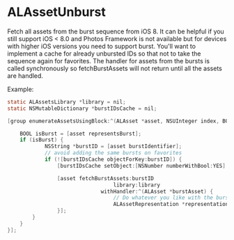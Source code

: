 # ALAssetUnburst
Fetch all assets from the burst sequence from iOS 8. It can be helpful if you still support iOS < 8.0 and
Photos Framework is not available but for devices with higher iOS versions you need to support burst. 
You'll want to implement a cache for already unbursted IDs so that not to take the sequence again for favorites.
The handler for assets from the bursts is called synchronously so fetchBurstAssets will not return until all the assets are handled.

Example:

```objectivec
static ALAssetsLibrary *library = nil;
static NSMutableDictionary *burstIDsCache = nil;

[group enumerateAssetsUsingBlock:^(ALAsset *asset, NSUInteger index, BOOL *stop) {

    BOOL isBurst = [asset representsBurst];
    if (isBurst) {
            NSString *burstID = [asset burstIdentifier];
            // avoid adding the same bursts on favorites
            if (![burstIDsCache objectForKey:burstID]) {
                [burstIDsCache setObject:[NSNumber numberWithBool:YES] forKey:burstID];

                [asset fetchBurstAssets:burstID
                                  library:library
                              withHandler:^(ALAsset *burstAsset) {
                                  // Do whatever you like with the burst sequence assets here
                                  ALAssetRepresentation *representation = [burstAsset defaultRepresentation];
                }];
        }
    }
}];
```
